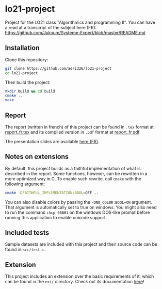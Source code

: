 # lo21-project

Project for the LO21 class "Algorithmics and programming II".
You can have a read at a transcript of the subject here (FR): https://github.com/Juknum/Systeme-Expert/blob/master/README.md

## Installation

Clone this repository:

```sh
git clone https://github.com/adri326/lo21-project
cd lo21-project
```

Then build the project:

```sh
mkdir build && cd build
cmake ..
make
```

## Report

The report (written in french) of this project can be found in `.tex` format at [report_fr.tex](./report_fr.tex) and its compiled version in `.pdf` format at [report_fr.pdf](./report_fr.pdf).

The presentation slides are available [here (FR)](https://docs.google.com/presentation/d/14uA0y8mrEptq2UXIL1WiLnINxllMmEdR23VbAO0nL_Y/edit?usp=sharing).

## Notes on extensions

By default, this project builds as a faithful implementation of what is described in the report.
Some functions, however, can be rewritten in a more optimized way in C.
To enable such rewrite, call `cmake` with the following argument:

```sh
cmake -DFAITHFUL_IMPLEMENTATION:BOOL=OFF ..
```

You can also disable colors by passing the `-DNO_COLOR:BOOL=ON` argument. That argument is automatically set to true on windows.
You might also need to run the command `chcp 65001` on the windows DOS-like prompt before running this application to enable unicode support.

## Included tests

Sample datasets are included with this project and their source code can be found in `src/test.c`.

## Extension

This project includes an extension over the basic requirements of it, which can be found in the `ext/` directory. Check out its documentation [here](ext/README.md)!
